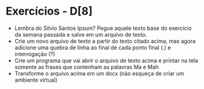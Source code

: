 # Exercícios - D[8] 

- Lembra do Silvio Santos Ipsum? Pegue aquele texto base do exercício da semana passada e salve em um arquivo de texto.
- Crie um novo arquivo de texto a partir do texto citado acima, mas agora adicione uma quebra de linha ao final de cada ponto final (.) e interrogação (?)
- Crie um programa que vai abrir o arquivo de texto acima e printar na tela somente as frases que contenham as palavras Ma e Mah
- Transforme o arquivo acima em um docx (não esqueça de criar um ambiente virtual)